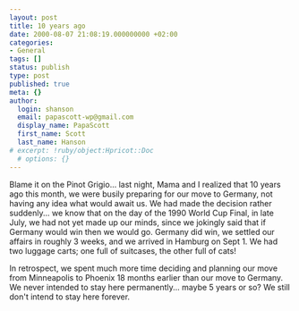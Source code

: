 ```yaml
---
layout: post
title: 10 years ago
date: 2000-08-07 21:08:19.000000000 +02:00
categories:
- General
tags: []
status: publish
type: post
published: true
meta: {}
author:
  login: shanson
  email: papascott-wp@gmail.com
  display_name: PapaScott
  first_name: Scott
  last_name: Hanson
# excerpt: !ruby/object:Hpricot::Doc
  # options: {}
---
```

<p>Blame it on the Pinot Grigio... last night, Mama and I realized that 10 years ago this month, we were busily preparing for our move to Germany, not having any idea what would await us. We had made the decision rather suddenly... we know that on the day of the 1990 World Cup Final, in late July, we had not yet made up our minds, since we jokingly said that if Germany would win then we would go. Germany did win, we settled our affairs in roughly 3 weeks, and we arrived in Hamburg on Sept 1. We had two luggage carts; one full of suitcases, the other full of cats!</p>
<p>In retrospect, we spent much more time deciding and planning our move from Minneapolis to Phoenix 18 months earlier than our move to Germany. We never intended to stay here permanently... maybe 5 years or so? We still don't intend to stay here forever.</p>
